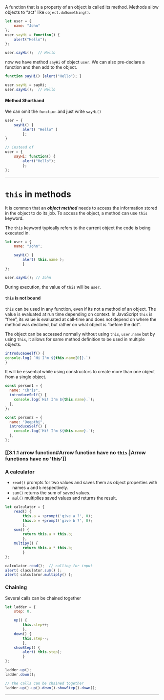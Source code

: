 
A function that is a property of an object is called its method.
Methods allow objects to “act” like `object.doSomething()`.

```js
let user = {
	name: "John"
};
user.sayHi = function() {
	alert("Hello");
};

user.sayHi();  // Hello
```
now we have method `sayHi` of object `user`.
We can also pre-declare a function and then add to the object.
```js
function sayHi() {alert("Hello"); }

user.sayHi = sayHi;
user.sayHi();  // Hello
```

#### Method Shorthand
We can omit the `function` and just write `sayHi()`
```js
user = {
	sayHi() {
		alert( "Hello" )
		};
}

// instead of 
user = {
	sayHi: function() {
		alert("Hello");
		};
};
```

___

# `this` in methods

It is common that an ***object method*** needs to access the information stored in the object to do its job.
To access the object, a method can use `this` keyword.

The `this` keyword typically refers to the current object the code is being executed in. 

```js
let user = {
	name: "John";

	sayHi() {
		alert( this.name );
		}
};

user.sayHi(); // John
```
During execution, the value of `this` will be `user`.


#### `this` is not bound
`this` can be used in any function, even if its not a method of an object.
The value is evaluated at run time depending on context.
In JavaScript `this` is “free”, its value is evaluated at call-time and does not depend on where the method was declared, but rather on what object is “before the dot”.


The object can be accessed normally without using `this`,  `user.name` but by using `this`, it allows for same method definition to be used in multiple objects. 
```js
introduceSeelf() {
console.log( `Hi I'm ${this.name[0]}.`)
}
```
It will be essential while using constructors to create more than one object from a single object.
```js
const person1 = {
  name: "Chris",
  introduceSelf() {
    console.log(`Hi! I'm ${this.name}.`);
  },
};

const person2 = {
  name: "Deepthi",
  introduceSelf() {
    console.log(`Hi! I'm ${this.name}.`);
  },
};
```

### [[3.1.1 arrow function#Arrow function have no `this`.|Arrow functions have no 'this']]


### A calculator
- `read()` prompts for two values and saves them as object properties with names `a` and `b` respectively.
- `sum()` returns the sum of saved values.
- `mul()` multiplies saved values and returns the result.
```js
let calculator = {
	read() {
		this.a = +prompt('give a ?', 0);
		this.b = +prompt('give b ?', 0);
		},
	sum() {
		return this.a + this.b;
		},
	multipy() {
		return this.a * this.b;
		}
};

calculator.read();  // calling for input
alert( claculator.sum() );
alert( calcularor.multiply() );
```


### Chaining

Several calls can be chained together
```js
let ladder = {
	step: 0,

	up() {
		this.step++;
		},
	down() {
		this.step--;
		},
	showStep() {
		alert( this.step);
		}
};
```
```js
ladder.up();
ladder.down();

// the calls can be chained together
ladder.up().up().down().showStep().down();
```

___________
